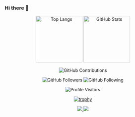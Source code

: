 ### Hi there 👋

<p align="center">
  <img alt="Top Langs" height="150px" src="https://github-readme-stats.vercel.app/api/top-langs/?username=j19015&layout=compact&show_icons=true&theme=onedark" />
  <img alt="GitHub Stats" height="150px" src="https://github-readme-stats.vercel.app/api?username=j19015&theme=onedark&show_icons=true" />
</p>

<p align="center">
  <img alt="GitHub Contributions" src="https://github-readme-streak-stats.herokuapp.com/?user=j19015&theme=onedark" />
</p>

<p align="center">
  <img alt="GitHub Followers" src="https://img.shields.io/github/followers/j19015?label=Followers&style=social" />
  <img alt="GitHub Following" src="https://img.shields.io/github/following/j19015?label=Following&style=social" />
</p>

<p align="center">
  <img alt="Profile Visitors" src="https://visitor-badge.glitch.me/badge?page_id=j19015.j19015" />
</p>

<p align="center">
  <a href="https://github.com/ryo-ma/github-profile-trophy">
    <img src="https://github-profile-trophy.vercel.app/?username=j19015&theme=onedark&column=7" alt="trophy" />
  </a>
</p>

<p align="center">
  <a href="https://github.com/j19015/repo1">
    <img src="https://github-readme-stats.vercel.app/api/pin/?username=j19015&repo=repo1&theme=onedark" />
  </a>
  <a href="https://github.com/j19015/repo2">
    <img src="https://github-readme-stats.vercel.app/api/pin/?username=j19015&repo=repo2&theme=onedark" />
  </a>
</p>

